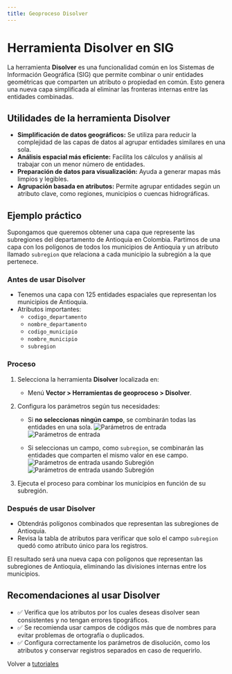 ```yaml
---
title: Geoproceso Disolver
---
```

# Herramienta Disolver en SIG

La herramienta **Disolver** es una funcionalidad común en los Sistemas de Información Geográfica (SIG) que permite combinar o unir entidades geométricas que comparten un atributo o propiedad en común. Esto genera una nueva capa simplificada al eliminar las fronteras internas entre las entidades combinadas.

## Utilidades de la herramienta Disolver

- **Simplificación de datos geográficos:** Se utiliza para reducir la complejidad de las capas de datos al agrupar entidades similares en una sola.
- **Análisis espacial más eficiente:** Facilita los cálculos y análisis al trabajar con un menor número de entidades.
- **Preparación de datos para visualización:** Ayuda a generar mapas más limpios y legibles.
- **Agrupación basada en atributos:** Permite agrupar entidades según un atributo clave, como regiones, municipios o cuencas hidrográficas.

## Ejemplo práctico

Supongamos que queremos obtener una capa que represente las subregiones del departamento de Antioquia en Colombia. Partimos de una capa con los polígonos de todos los municipios de Antioquia y un atributo llamado `subregion` que relaciona a cada municipio la subregión a la que pertenece.

### Antes de usar Disolver
- Tenemos una capa con 125 entidades espaciales que representan los municipios de Antioquia.
- Atributos importantes: 
  - `codigo_departamento`
  - `nombre_departamento`
  - `codigo_municipio`
  - `nombre_municipio`
  - `subregion`

### Proceso

1. Selecciona la herramienta **Disolver** localizada en:
   - Menú **Vector > Herramientas de geoproceso > Disolver**.
2. Configura los parámetros según tus necesidades:
   - Si **no seleccionas ningún campo**, se combinarán todas las entidades en una sola.
   ![Parámetros de entrada](https://dl.dropboxusercontent.com/scl/fi/f1julw1uvmmrgqpdl75r5/dissolve-parameters-input0-selected.png?rlkey=l7b5litbdbdx9iafa1awrhrpf&dl=0)
   ![Parámetros de entrada](https://dl.dropboxusercontent.com/scl/fi/dhyhke1guzieib7wpmzdb/dissolve-parameters-input0-results.png?rlkey=5klgwwknht36hs7h6bt7z46ot&dl=0)
   
   - Si seleccionas un campo, como `subregion`, se combinarán las entidades que comparten el mismo valor en ese campo.
   ![Parámetros de entrada usando Subregión](https://dl.dropboxusercontent.com/scl/fi/zet8bwi1naiiwiq2dl1fy/dissolve-parameters-inputSubregion-selected.png?rlkey=ywzxawyta263a4yttti1ndnfc&dl=0)
   ![Parámetros de entrada usando Subregión](https://dl.dropboxusercontent.com/scl/fi/3zqmjvzdla2qg9b5evr1k/dissolve-parameters-inputSubregion-results.png?rlkey=jr7p47a4hblz7btujc4hlgni6&dl=0)

3. Ejecuta el proceso para combinar los municipios en función de su subregión.

### Después de usar Disolver
- Obtendrás polígonos combinados que representan las subregiones de Antioquia.
- Revisa la tabla de atributos para verificar que solo el campo `subregion` quedó como atributo único para los registros.

El resultado será una nueva capa con polígonos que representan las subregiones de Antioquia, eliminando las divisiones internas entre los municipios.

## Recomendaciones al usar Disolver

- ✅ Verifica que los atributos por los cuales deseas disolver sean consistentes y no tengan errores tipográficos.
- ✅ Se recomienda usar campos de códigos más que de nombres para evitar problemas de ortografía o duplicados.
- ✅ Configura correctamente los parámetros de disolución, como los atributos y conservar registros separados en caso de requerirlo.

Volver a [tutoriales](/tutorial-sig/tutoriales)
